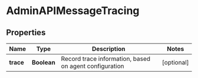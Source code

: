 

# AdminAPIMessageTracing


## Properties

Name | Type | Description | Notes
------------ | ------------- | ------------- | -------------
**trace** | **Boolean** | Record trace information, based on agent configuration |  [optional]



